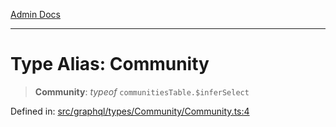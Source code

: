 [Admin Docs](/)

***

# Type Alias: Community

> **Community**: *typeof* `communitiesTable.$inferSelect`

Defined in: [src/graphql/types/Community/Community.ts:4](https://github.com/NishantSinghhhhh/talawa-api/blob/eec373445d0a4b36c011832ad5010e69e112315d/src/graphql/types/Community/Community.ts#L4)

